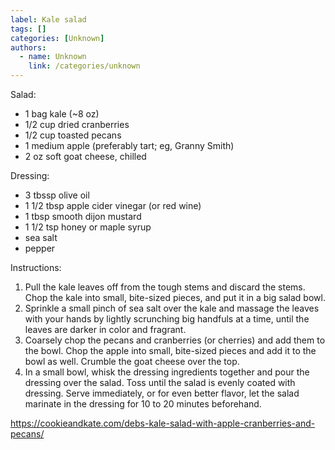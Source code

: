 ```yaml
---
label: Kale salad
tags: []
categories: [Unknown]
authors:
  - name: Unknown
    link: /categories/unknown
---
```


Salad:
- 1 bag kale (~8 oz)
- 1/2 cup dried cranberries
- 1/2 cup toasted pecans
- 1 medium apple (preferably tart; eg, Granny Smith)
- 2 oz soft goat cheese, chilled

Dressing:
- 3 tbssp olive oil
- 1 1/2 tbsp apple cider vinegar (or red wine)
- 1 tbsp smooth dijon mustard
- 1 1/2 tsp honey or maple syrup
- sea salt
- pepper

Instructions:
1. Pull the kale leaves off from the tough stems and discard the stems. Chop the kale into small, bite-sized pieces, and put it in a big salad bowl.
2. Sprinkle a small pinch of sea salt over the kale and massage the leaves with your hands by lightly scrunching big handfuls at a time, until the leaves are darker in color and fragrant.
3. Coarsely chop the pecans and cranberries (or cherries) and add them to the bowl. Chop the apple into small, bite-sized pieces and add it to the bowl as well. Crumble the goat cheese over the top.
4. In a small bowl, whisk the dressing ingredients together and pour the dressing over the salad. Toss until the salad is evenly coated with dressing. Serve immediately, or for even better flavor, let the salad marinate in the dressing for 10 to 20 minutes beforehand.

https://cookieandkate.com/debs-kale-salad-with-apple-cranberries-and-pecans/